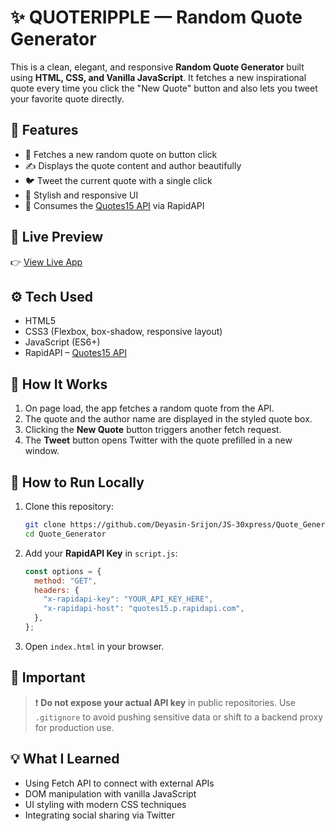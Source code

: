 # ✨ QUOTERIPPLE — Random Quote Generator

This is a clean, elegant, and responsive **Random Quote Generator** built using **HTML, CSS, and Vanilla JavaScript**. It fetches a new inspirational quote every time you click the "New Quote" button and also lets you tweet your favorite quote directly.

## 🌟 Features

- 📜 Fetches a new random quote on button click
- ✍️ Displays the quote content and author beautifully
- 🐦 Tweet the current quote with a single click
- 🎨 Stylish and responsive UI
- 🔄 Consumes the [Quotes15 API](https://rapidapi.com/15gifts/api/quotes15/) via RapidAPI

## 🔗 Live Preview

👉 [View Live App](https://quoteripple.netlify.app/)


## ⚙️ Tech Used

- HTML5
- CSS3 (Flexbox, box-shadow, responsive layout)
- JavaScript (ES6+)
- RapidAPI – [Quotes15 API](https://rapidapi.com/15gifts/api/quotes15/)

## 🚀 How It Works

1. On page load, the app fetches a random quote from the API.
2. The quote and the author name are displayed in the styled quote box.
3. Clicking the **New Quote** button triggers another fetch request.
4. The **Tweet** button opens Twitter with the quote prefilled in a new window.

## 🧪 How to Run Locally

1. Clone this repository:
   ```bash
   git clone https://github.com/Deyasin-Srijon/JS-30xpress/Quote_Generator.git
   cd Quote_Generator
   ```

2. Add your **RapidAPI Key** in `script.js`:
   ```js
   const options = {
     method: "GET",
     headers: {
       "x-rapidapi-key": "YOUR_API_KEY_HERE",
       "x-rapidapi-host": "quotes15.p.rapidapi.com",
     },
   };
   ```

3. Open `index.html` in your browser.

## 🔐 Important

> ❗ **Do not expose your actual API key** in public repositories. Use `.gitignore` to avoid pushing sensitive data or shift to a backend proxy for production use.

## 💡 What I Learned

- Using Fetch API to connect with external APIs
- DOM manipulation with vanilla JavaScript
- UI styling with modern CSS techniques
- Integrating social sharing via Twitter